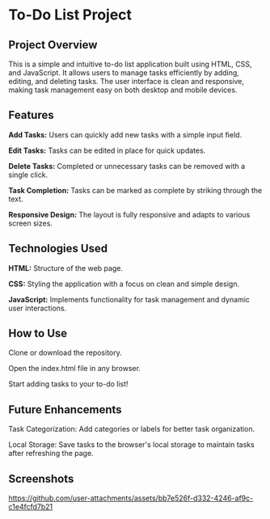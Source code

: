 # To-Do List Project
## Project Overview
This is a simple and intuitive to-do list application built using HTML, CSS, and JavaScript. It allows users to manage tasks efficiently by adding, editing, and deleting tasks. The user interface is clean and responsive, making task management easy on both desktop and mobile devices.

## Features
**Add Tasks:** Users can quickly add new tasks with a simple input field.

**Edit Tasks:** Tasks can be edited in place for quick updates.

**Delete Tasks:** Completed or unnecessary tasks can be removed with a single click.

**Task Completion:** Tasks can be marked as complete by striking through the text.

**Responsive Design:** The layout is fully responsive and adapts to various screen sizes.

## Technologies Used
**HTML:** Structure of the web page.

**CSS:** Styling the application with a focus on clean and simple design.

**JavaScript:** Implements functionality for task management and dynamic user interactions.

## How to Use
Clone or download the repository.

Open the index.html file in any browser.

Start adding tasks to your to-do list!

## Future Enhancements
Task Categorization: Add categories or labels for better task organization.

Local Storage: Save tasks to the browser's local storage to maintain tasks after refreshing the page.

## Screenshots
https://github.com/user-attachments/assets/bb7e526f-d332-4246-af9c-c1e4fcfd7b21

